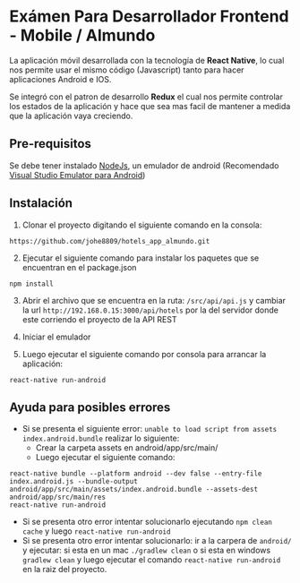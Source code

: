 # Exámen Para Desarrollador Frontend - Mobile / Almundo

La aplicación móvil desarrollada con la tecnología de <strong>React Native</strong>, lo cual nos permite usar el mismo código (Javascript) tanto para hacer aplicaciones Android e IOS.

Se integró con el patron de desarrollo <strong>Redux</strong> el cual nos permite controlar los estados de la aplicación y hace que sea mas facil de mantener a medida que la aplicación vaya creciendo.

## Pre-requisitos

Se debe tener instalado [NodeJs](https://nodejs.org/es/download/), un emulador de android (Recomendado [Visual Studio Emulator para Android](https://www.visualstudio.com/es/vs/msft-android-emulator/))



## Instalación

1. Clonar el proyecto digitando el siguiente comando en la consola: 

```
https://github.com/johe8809/hotels_app_almundo.git
```
2. Ejecutar el siguiente comando para instalar los paquetes que se encuentran en el package.json

```
npm install
```
3. Abrir el archivo que se encuentra en la ruta: `/src/api/api.js` y cambiar la url `http://192.168.0.15:3000/api/hotels` por la del servidor donde este corriendo el proyecto de la API REST

4. Iniciar el emulador

5. Luego ejecutar el siguiente comando por consola para arrancar la aplicación:

```
react-native run-android
```

## Ayuda para posibles errores

- Si se presenta el siguiente error: `unable to load script from assets index.android.bundle` realizar lo siguiente:
  - Crear la carpeta assets en android/app/src/main/
  - Luego ejecutar el siguiente comando:
```
react-native bundle --platform android --dev false --entry-file index.android.js --bundle-output android/app/src/main/assets/index.android.bundle --assets-dest android/app/src/main/res
react-native run-android

```

- Si se presenta otro error intentar solucionarlo ejecutando `npm clean cache` y luego `react-native run-android`
- Si se presenta otro error intentar solucionarlo: ir a la carpera de `android/` y ejecutar: si esta en un mac `./gradlew clean` o si esta en windows `gradlew clean`
  y luego ejecutar el comando `react-native run-android` en la raiz del proyecto.


